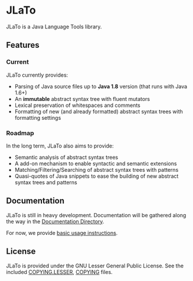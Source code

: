 # JLaTo

JLaTo is a Java Language Tools library.

## Features

### Current

JLaTo currently provides:

* Parsing of Java source files up to **Java 1.8** version (that runs with Java 1.6+)
* An **immutable** abstract syntax tree with fluent mutators
* Lexical preservation of whitespaces and comments
* Formatting of new (and already formatted) abstract syntax trees with formatting settings

### Roadmap

In the long term, JLaTo also aims to provide:

* Semantic analysis of abstract syntax trees
* A add-on mechanism to enable syntactic and semantic extensions
* Matching/Filtering/Searching of abstract syntax trees with patterns
* Quasi-quotes of Java snippets to ease the building of new abstract syntax trees and patterns

## Documentation

JLaTo is still in heavy development. Documentation will be gathered along the way in the [Documentation Directory](src/main/doc/).

For now, we provide [basic usage instructions](src/main/doc/usage/getting-started.md).

## License

JLaTo is provided under the GNU Lesser General Public License. See the included [COPYING.LESSER](https://github.com/javaparser/javaparser/blob/master/COPYING.LESSER), [COPYING](https://github.com/javaparser/javaparser/blob/master/COPYING) files.
